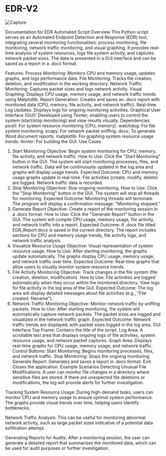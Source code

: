 

# EDR-V2






![Capture](https://github.com/user-attachments/assets/bb1e5c8a-8233-49b9-b0db-e7195fbe0a98)









Documentation for EDR Automated Script
Overview
This Python script serves as an Automated Endpoint Detection and Response (EDR) tool, integrating several monitoring functionalities: process monitoring, file monitoring, network traffic monitoring, and visual graphing. It provides real-time analysis of system resources, logs file system activity, and captures network packet sizes. The data is presented in a GUI interface and can be saved as a report in a .docx format.

Features:
Process Monitoring: Monitors CPU and memory usage, updates graphs, and logs performance data.
File Monitoring: Tracks file creation, deletion, and modification in the working directory.
Network Traffic Monitoring: Captures packet sizes and logs network activity.
Visual Graphing: Displays CPU usage, memory usage, and network traffic trends using Matplotlib.
Report Generation: Creates and saves an .docx report with monitored data (CPU, memory, file activity, and network traffic).
Real-time Log Updates: Displays logs for ongoing monitoring activities.
Graphical User Interface (GUI): Developed using Tkinter, enabling users to control the system (start/stop monitoring) and view results visually.
Dependencies
psutil: For system resource monitoring (CPU, memory).
watchdog: For file system monitoring.
scapy: For network packet sniffing.
docx: To generate Word document reports.
matplotlib: For graphing system resource usage trends.
tkinter: For building the GUI.
Use Cases
1. Start Monitoring
Objective: Begin system monitoring for CPU, memory, file activity, and network traffic.
How to Use:
Click the "Start Monitoring" button in the GUI.
The system will start monitoring processes, files, and network traffic.
Data will be continuously updated in the log area and graphs will display usage trends.
Expected Outcome:
CPU and memory usage graphs update in real-time.
File activities (create, modify, delete) are logged.
Network traffic data is recorded.
2. Stop Monitoring
Objective: Stop ongoing monitoring.
How to Use:
Click the "Stop Monitoring" button in the GUI.
The system will stop all threads for monitoring.
Expected Outcome:
Monitoring threads will terminate.
The program will display a confirmation message: "Monitoring stopped."
3. Generate Report
Objective: Create a report of the monitoring session in a .docx format.
How to Use:
Click the "Generate Report" button in the GUI.
The system will compile CPU usage, memory usage, file activity, and network traffic into a report.
Expected Outcome:
A .docx file titled EDR_Report.docx is saved in the current directory.
The report includes sections for CPU and memory usage trends, file activity logs, and network traffic analysis.
4. Visualize Resource Usage
Objective: Visual representation of system resource usage.
How to Use:
After starting monitoring, the graphs update automatically.
The graphs display CPU usage, memory usage, and network traffic over time.
Expected Outcome:
Real-time graphs that allow users to visually monitor system resource trends.
5. File Activity Monitoring
Objective: Track changes in the file system (file creation, deletion, modification).
How to Use:
File activities are logged automatically when they occur within the monitored directory.
View logs for file activity in the log area of the GUI.
Expected Outcome:
The log area will display detailed messages about file activities (e.g., "File created: filename").
6. Network Traffic Monitoring
Objective: Monitor network traffic by sniffing packets.
How to Use:
After starting monitoring, the system will automatically capture network packets.
The packet sizes are logged and visualized in the network traffic graph.
Expected Outcome:
Network traffic trends are displayed, with packet sizes logged in the log area.
GUI Interface
Top Frame: Contains the title of the script.
Log Area: A scrollable text area that displays ongoing logs of file activities, system resource usage, and network packet captures.
Graph Area: Displays real-time graphs for CPU usage, memory usage, and network traffic.
Control Buttons:
Start Monitoring: Begins monitoring processes, files, and network traffic.
Stop Monitoring: Stops the ongoing monitoring.
Generate Report: Generates and saves a report in .docx format.
Exit: Closes the application.
Example Scenarios
Detecting Unusual File Modifications: A user can monitor file changes in a directory where sensitive files are stored. If there are unexpected file deletions or modifications, the log will provide alerts for further investigation.

Tracking System Resource Usage: During high-demand tasks, users can monitor CPU and memory usage to ensure optimal system performance. The graphs provide visual trends over time, helping users identify bottlenecks.

Network Traffic Analysis: This can be useful for monitoring abnormal network activity, such as large packet sizes indicative of a potential data exfiltration attempt.

Generating Reports for Audits: After a monitoring session, the user can generate a detailed report that summarizes the monitored data, which can be used for audit purposes or further investigation.
